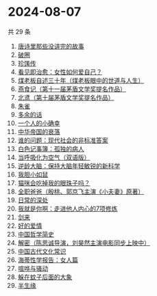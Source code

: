 # 2024-08-07

共 29 条

<!-- BEGIN WEREAD -->
<!-- 最后更新时间 2024-08-07 19:01:03 +0800 -->
1. [唐诗里那些没讲完的故事](https://weread.qq.com/web/bookDetail/a9732d50813ab90ecg012951)
1. [破圈](https://weread.qq.com/web/bookDetail/50c32af07277058150cb186)
1. [珍馐传](https://weread.qq.com/web/bookDetail/81f32a20813ab911cg012cfb)
1. [看见即治愈：女性如何爱自己？](https://weread.qq.com/web/bookDetail/d6f321e0813ab911bg011896)
1. [煤老板自述三十年（煤老板眼中的世道与人生）](https://weread.qq.com/web/bookDetail/87432450813ab9177g0110f5)
1. [燕食记（第十一届茅盾文学奖提名作品）](https://weread.qq.com/web/bookDetail/05f32020813ab9135g0152ff)
1. [北鸢（第十届茅盾文学奖提名作品）](https://weread.qq.com/web/bookDetail/bad32b607169946cbad8dad)
1. [朱雀](https://weread.qq.com/web/bookDetail/46f32170813ab9138g0188ca)
1. [多余的话](https://weread.qq.com/web/bookDetail/81b32810727dc96e81b8e14)
1. [一个人的小确幸](https://weread.qq.com/web/bookDetail/94632160813ab90b6g011868)
1. [中华帝国的衰落](https://weread.qq.com/web/bookDetail/0c8325e05d1f110c8edf190)
1. [谁的问题：现代社会的非标准答案](https://weread.qq.com/web/bookDetail/81632910813ab7f4ag0140ce)
1. [白色记事簿：孤独的病人](https://weread.qq.com/web/bookDetail/73332b10813ab909fg0175e6)
1. [当呼吸化为空气（双语版）](https://weread.qq.com/web/bookDetail/b4c3215072289563b4cc79b)
1. [逆龄大脑：保持大脑年轻敏锐的新科学](https://weread.qq.com/web/bookDetail/41c32a10729e73e141caad9)
1. [我胆小如鼠](https://weread.qq.com/web/bookDetail/276323e0813ab90a5g0144d7)
1. [猫咪会吃掉我的眼珠子吗？](https://weread.qq.com/web/bookDetail/61232210813ab7a00g0141ae)
1. [全职爸爸（殷桃、郭京飞主演《小夫妻》原著）](https://weread.qq.com/web/bookDetail/49e32fc07195277849ef13c)
1. [日常的深处](https://weread.qq.com/web/bookDetail/60d32150813ab872eg0185d3)
1. [我就是你啊：走进他人内心的7项修炼](https://weread.qq.com/web/bookDetail/6e032890813ab6b7ag0171a5)
1. [剑来](https://weread.qq.com/web/bookDetail/8e5326b07153adcf8e53d42)
1. [好的爱情](https://weread.qq.com/web/bookDetail/09032180813ab9098g0191f3)
1. [中国哲学简史](https://weread.qq.com/web/bookDetail/549325305e38395491a289f)
1. [解密（陈思诚导演，刘昊然主演电影同步上映中）](https://weread.qq.com/web/bookDetail/e1c32c205c9f30e1cdf7d38)
1. [中国古代文化常识](https://weread.qq.com/web/bookDetail/36832c507164851a368ca1b)
1. [海蒂性学报告：女人篇](https://weread.qq.com/web/bookDetail/6bc323607165376b6bc18e2)
1. [喧哗与骚动](https://weread.qq.com/web/bookDetail/66f3293072040eaf66fa576)
1. [躲在蚊子后面的大象](https://weread.qq.com/web/bookDetail/bfc32800813ab883bg0165f3)
1. [半生缘](https://weread.qq.com/web/bookDetail/e4932660715be537e4963de)
<!-- END WEREAD -->